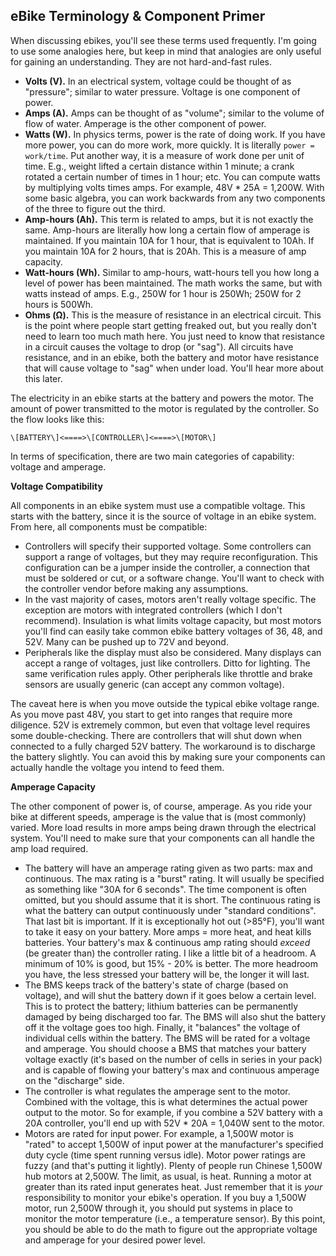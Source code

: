## eBike Terminology & Component Primer

When discussing ebikes, you'll see these terms used frequently. I'm going to use some analogies here, but keep in mind that analogies are only useful for gaining an understanding. They are not hard-and-fast rules.

* **Volts (V).** In an electrical system, voltage could be thought of as "pressure"; similar to water pressure. Voltage is one component of power.
* **Amps (A).** Amps can be thought of as "volume"; similar to the volume of flow of water. Amperage is the other component of power.
* **Watts (W).** In physics terms, power is the rate of doing work. If you have more power, you can do more work, more quickly. It is literally `power = work/time`. Put another way, it is a measure of work done per unit of time. E.g., weight lifted a certain distance within 1 minute; a crank rotated a certain number of times in 1 hour; etc. You can compute watts by multiplying volts times amps. For example, 48V \* 25A = 1,200W. With some basic algebra, you can work backwards from any two components of the three to figure out the third.
* **Amp-hours (Ah).** This term is related to amps, but it is not exactly the same. Amp-hours are literally how long a certain flow of amperage is maintained. If you maintain 10A for 1 hour, that is equivalent to 10Ah. If you maintain 10A for 2 hours, that is 20Ah. This is a measure of amp capacity.
* **Watt-hours (Wh).** Similar to amp-hours, watt-hours tell you how long a level of power has been maintained. The math works the same, but with watts instead of amps. E.g., 250W for 1 hour is 250Wh; 250W for 2 hours is 500Wh.
* **Ohms (Ω).** This is the measure of resistance in an electrical circuit. This is the point where people start getting freaked out, but you really don't need to learn too much math here. You just need to know that resistance in a circuit causes the voltage to drop (or "sag"). All circuits have resistance, and in an ebike, both the battery and motor have resistance that will cause voltage to "sag" when under load. You'll hear more about this later.

The electricity in an ebike starts at the battery and powers the motor. The amount of power transmitted to the motor is regulated by the controller. So the flow looks like this:

`\[BATTERY\]<====>\[CONTROLLER\]<====>\[MOTOR\]`

In terms of specification, there are two main categories of capability: voltage and amperage.

**Voltage Compatibility**

All components in an ebike system must use a compatible voltage. This starts with the battery, since it is the source of voltage in an ebike system. From here, all components must be compatible:

* Controllers will specify their supported voltage. Some controllers can support a range of voltages, but they may require reconfiguration. This configuration can be a jumper inside the controller, a connection that must be soldered or cut, or a software change. You'll want to check with the controller vendor before making any assumptions.
* In the vast majority of cases, motors aren't really voltage specific. The exception are motors with integrated controllers (which I don't recommend). Insulation is what limits voltage capacity, but most motors you'll find can easily take common ebike battery voltages of 36, 48, and 52V. Many can be pushed up to 72V and beyond.
* Peripherals like the display must also be considered. Many displays can accept a range of voltages, just like controllers. Ditto for lighting. The same verification rules apply. Other peripherals like throttle and brake sensors are usually generic (can accept any common voltage).

The caveat here is when you move outside the typical ebike voltage range. As you move past 48V, you start to get into ranges that require more diligence. 52V is extremely common, but even that voltage level requires some double-checking. There are controllers that will shut down when connected to a fully charged 52V battery. The workaround is to discharge the battery slightly. You can avoid this by making sure your components can actually handle the voltage you intend to feed them.

**Amperage Capacity**

The other component of power is, of course, amperage. As you ride your bike at different speeds, amperage is the value that is (most commonly) varied. More load results in more amps being drawn through the electrical system. You'll need to make sure that your components can all handle the amp load required.

* The battery will have an amperage rating given as two parts: max and continuous. The max rating is a "burst" rating. It will usually be specified as something like "30A for 6 seconds". The time component is often omitted, but you should assume that it is short. The continuous rating is what the battery can output continuously under "standard conditions". That last bit is important. If it is exceptionally hot out (>85°F), you'll want to take it easy on your battery. More amps = more heat, and heat kills batteries. Your battery's max & continuous amp rating should *exceed* (be greater than) the controller rating. I like a little bit of a headroom. A minimum of 10% is good, but 15% - 20% is better. The more headroom you have, the less stressed your battery will be, the longer it will last.
* The BMS keeps track of the battery's state of charge (based on voltage), and will shut the battery down if it goes below a certain level. This is to protect the battery; lithium batteries can be permanently damaged by being discharged too far. The BMS will also shut the battery off it the voltage goes too high. Finally, it "balances" the voltage of individual cells within the battery. The BMS will be rated for a voltage and amperage. You should choose a BMS that matches your battery voltage exactly (it's based on the number of cells in series in your pack) and is capable of flowing your battery's max and continuous amperage on the "discharge" side.
* The controller is what regulates the amperage sent to the motor. Combined with the voltage, this is what determines the actual power output to the motor. So for example, if you combine a 52V battery with a 20A controller, you'll end up with 52V \* 20A = 1,040W sent to the motor.
* Motors are rated for input power. For example, a 1,500W motor is "rated" to accept 1,500W of input power at the manufacturer's specified duty cycle (time spent running versus idle). Motor power ratings are fuzzy (and that's putting it lightly). Plenty of people run Chinese 1,500W hub motors at 2,500W. The limit, as usual, is heat. Running a motor at greater than its rated input generates heat. Just remember that it is *your* responsibility to monitor your ebike's operation. If you buy a 1,500W motor, run 2,500W through it, you should put systems in place to monitor the motor temperature (i.e., a temperature sensor). By this point, you should be able to do the math to figure out the appropriate voltage and amperage for your desired power level.
